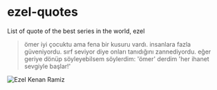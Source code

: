 # ezel-quotes
List of quote of the best series in the world, ezel

> ömer iyi çocuktu ama fena bir kusuru vardı. insanlara fazla güveniyordu. sırf seviyor diye onları tanıdığını zannediyordu. eğer geriye dönüp söyleyebilsem söylerdim: 'ömer' derdim 'her ihanet sevgiyle başlar!'

![Ezel Kenan Ramiz](http://batuberk.com/images/ezel.jpg)
